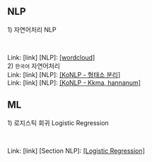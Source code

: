 ## NLP
<p> 1) 자연어처리 NLP <p/>
<br>

Link: [link]
[NLP]: [[wordcloud]](./NLP/wordcloud.pdf) 
<br> 
2) `한국어` 자연어처리 <br> 
Link: [link]
[NLP]: [[KoNLP - 형태소 분리]](./NLP/KoNLP1.pdf) 
<br> 
Link: [link]
[NLP]: [[KoNLP - Kkma, hannanum]](./NLP/KoNLP2.pdf) 
</br> 

## ML
<p>  1) 로지스틱 회귀 Logistic Regression </p>
<br>

Link: [link]
[Section NLP]: [[Logistic Regression]](./B/ML/Logistic.pdf) 
